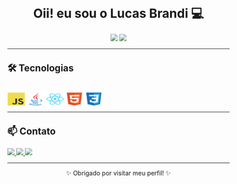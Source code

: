 <h1 align="center">Oii! eu sou o Lucas Brandi 💻</h1>

<div align="center">
  <img src="https://github-readme-stats.vercel.app/api?username=Lucas-Brandi&show_icons=true&theme=radical&locale=pt-br" width="45%" />
  <img src="https://github-readme-stats.vercel.app/api/top-langs/?username=Lucas-Brandi&layout=compact&theme=radical&locale=pt-br" width="45%" />
</div>

---

## 🛠️ Tecnologias

<div style="display: inline_block"><br>
  <img align="center" alt="JS" height="30" width="40" src="https://raw.githubusercontent.com/devicons/devicon/master/icons/javascript/javascript-original.svg">
  <img align="center" alt="Java" height="30" width="40" src="https://raw.githubusercontent.com/devicons/devicon/master/icons/java/java-original.svg">
  <img align="center" alt="React" height="30" width="40" src="https://raw.githubusercontent.com/devicons/devicon/master/icons/react/react-original.svg">
  <img align="center" alt="HTML" height="30" width="40" src="https://raw.githubusercontent.com/devicons/devicon/master/icons/html5/html5-original.svg">
  <img align="center" alt="CSS" height="30" width="40" src="https://raw.githubusercontent.com/devicons/devicon/master/icons/css3/css3-original.svg">
 <!-- <img align="center" alt="Python" height="30" width="40" src="https://raw.githubusercontent.com/devicons/devicon/master/icons/python/python-original.svg"> -->
</div>

---

## 📫 Contato

<div>
  <a href="https://www.instagram.com/lucasgb_dantas?igsh=MWVkcW9odTJpN3Bmbg==" target="_blank">
    <img src="https://img.shields.io/badge/Instagram-E4405F?style=for-the-badge&logo=instagram&logoColor=white"/>
  </a>
  <a href="mailto:lgbrandidantas17@gmail.com">
    <img src="https://img.shields.io/badge/Gmail-D14836?style=for-the-badge&logo=gmail&logoColor=white"/>
  </a>
  <a href="https://www.linkedin.com/in/lucas-gabriel-brandi-dantas-1b358224b/" target="_blank">
    <img src="https://img.shields.io/badge/LinkedIn-0077B5?style=for-the-badge&logo=linkedin&logoColor=white"/>
  </a>
</div>

---

<p align="center">✨ Obrigado por visitar meu perfil! ✨</p>

